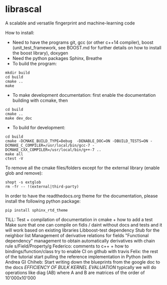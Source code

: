# librascal
A scalable and versatile fingerprint and machine-learning code

How to install:
* Need to have the programs git, gcc (or other c++14 compiler), boost (unit_test_framework, see BOOST.md for further details on how to install the boost library), doxygen
* Need the python packages Sphinx, Breathe 
* To build the program: 
```Shell
mkdir build 
cd build 
cmake .. 
make
``` 
* To make development documentation: first enable the documentation building with ccmake, then
```Shell
cd build 
cmake ..
make dev_doc
``` 

* To build for development:
```Shell
cd build 
cmake -DCMAKE_BUILD_TYPE=Debug  -DENABLE_DOC=ON -DBUILD_TESTS=ON -DCMAKE_C_COMPILER=/usr/local/bin/gcc-7 -DCMAKE_CXX_COMPILER=/usr/local/bin/g++-7 ..
make all
ctest -V
```
To remove all the cmake files/folders except for the external library (enable glob and remove):
```
shopt -s extglob
rm -fr -- !(external|third-party) 
```
In order to have the readthedocs.org theme for the documentation, please install the following python package:
```Shell
pip install sphinx_rtd_theme
```

 
TILL:
Test + compilation of documentation in cmake + how to add a test
Make sure that one can compile on fidis / daint without docs and tests and it will work based on existing libraries
Libboost-test dependency 
Stub for the neighbor list
Management of derivative relations for fields
"Functional dependency" management to obtain automatically derivatives with chain rule 
s/Field/Property/g
Federico:
comments to c++ + how to bindings/function/class
try to enable CI on github with travis
Felix:
the rest of the tutorial
start pulling the reference implementation in Python (with Andrea G)
Chiheb:
Start writing down the blueprints from the google doc to the docs
*EFFICIENCY OF BULK KERNEL EVALUATION*
typically we will do operations like diag (AB) where A and B are matrices of the order of 10'000x10'000


